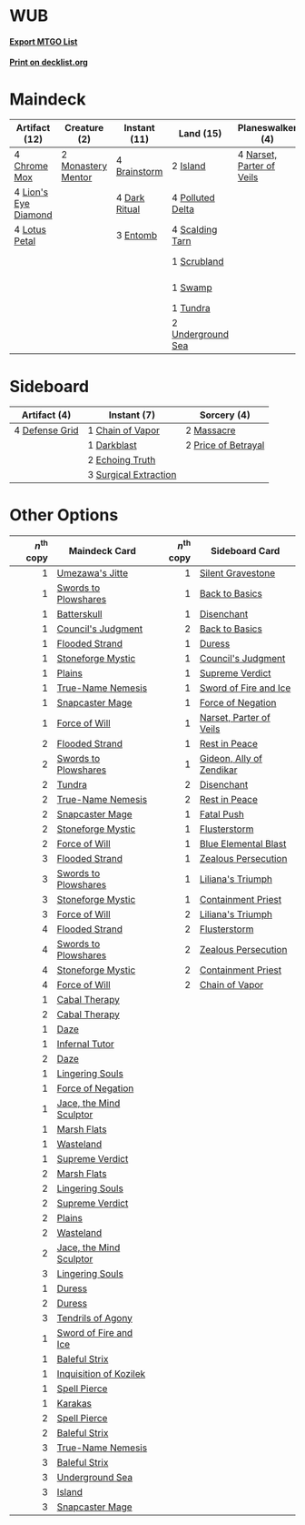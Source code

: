 # WUB

#### [Export MTGO List](../collection/WUB/WUB.txt)
#### [Print on decklist.org](http://decklist.org/?deckmain=4%09Brainstorm%0A4%09Chrome%20Mox%0A4%09Dark%20Ritual%0A4%09Echo%20of%20Eons%0A3%09Entomb%0A2%09Island%0A4%09Lion's%20Eye%20Diamond%0A4%09Lotus%20Petal%0A2%09Monastery%20Mentor%0A4%09Narset,%20Parter%20of%20Veils%0A4%09Polluted%20Delta%0A4%09Ponder%0A2%09Preordain%0A4%09Scalding%20Tarn%0A1%09Scrubland%0A1%09Swamp%0A2%09Tendrils%20of%20Agony%0A4%09Thoughtseize%0A1%09Tundra%0A2%09Underground%20Sea&deckside=1%09Chain%20of%20Vapor%0A1%09Darkblast%0A4%09Defense%20Grid%0A2%09Echoing%20Truth%0A2%09Massacre%0A2%09Price%20of%20Betrayal%0A3%09Surgical%20Extraction)
# Maindeck

|                                        Artifact (12)                                        |                                        Creature (2)                                         |                                    Instant (11)                                     |                                         Land (15)                                         |                                          Planeswalker (4)                                          |                                        Sorcery (16)                                         |
|---------------------------------------------------------------------------------------------|---------------------------------------------------------------------------------------------|-------------------------------------------------------------------------------------|-------------------------------------------------------------------------------------------|----------------------------------------------------------------------------------------------------|---------------------------------------------------------------------------------------------|
|4 [Chrome Mox](http://gatherer.wizards.com/Pages/Card/Details.aspx?multiverseid=413761)      |2 [Monastery Mentor](http://gatherer.wizards.com/Pages/Card/Details.aspx?multiverseid=391883)|4 [Brainstorm](http://gatherer.wizards.com/Pages/Card/Details.aspx?multiverseid=3897)|2 [Island](http://gatherer.wizards.com/Pages/Card/Details.aspx?multiverseid=439857)        |4 [Narset, Parter of Veils](http://gatherer.wizards.com/Pages/Card/Details.aspx?multiverseid=460988)|4 [Echo of Eons](http://gatherer.wizards.com/Pages/Card/Details.aspx?multiverseid=463995)    |
|4 [Lion's Eye Diamond](http://gatherer.wizards.com/Pages/Card/Details.aspx?multiverseid=3255)|                                                                                             |4 [Dark Ritual](http://gatherer.wizards.com/Pages/Card/Details.aspx?multiverseid=651)|4 [Polluted Delta](http://gatherer.wizards.com/Pages/Card/Details.aspx?multiverseid=405104)|                                                                                                    |4 [Ponder](http://gatherer.wizards.com/Pages/Card/Details.aspx?multiverseid=451051)          |
|4 [Lotus Petal](http://gatherer.wizards.com/Pages/Card/Details.aspx?multiverseid=420602)     |                                                                                             |3 [Entomb](http://gatherer.wizards.com/Pages/Card/Details.aspx?multiverseid=413629)  |4 [Scalding Tarn](http://gatherer.wizards.com/Pages/Card/Details.aspx?multiverseid=405107) |                                                                                                    |2 [Preordain](http://gatherer.wizards.com/Pages/Card/Details.aspx?multiverseid=405347)       |
|                                                                                             |                                                                                             |                                                                                     |1 [Scrubland](http://gatherer.wizards.com/Pages/Card/Details.aspx?multiverseid=882)        |                                                                                                    |2 [Tendrils of Agony](http://gatherer.wizards.com/Pages/Card/Details.aspx?multiverseid=45842)|
|                                                                                             |                                                                                             |                                                                                     |1 [Swamp](http://gatherer.wizards.com/Pages/Card/Details.aspx?multiverseid=439858)         |                                                                                                    |4 [Thoughtseize](http://gatherer.wizards.com/Pages/Card/Details.aspx?multiverseid=438676)    |
|                                                                                             |                                                                                             |                                                                                     |1 [Tundra](http://gatherer.wizards.com/Pages/Card/Details.aspx?multiverseid=885)           |                                                                                                    |                                                                                             |
|                                                                                             |                                                                                             |                                                                                     |2 [Underground Sea](http://gatherer.wizards.com/Pages/Card/Details.aspx?multiverseid=886)  |                                                                                                    |                                                                                             |


# Sideboard

|                                      Artifact (4)                                      |                                          Instant (7)                                           |                                         Sorcery (4)                                          |
|----------------------------------------------------------------------------------------|------------------------------------------------------------------------------------------------|----------------------------------------------------------------------------------------------|
|4 [Defense Grid](http://gatherer.wizards.com/Pages/Card/Details.aspx?multiverseid=45481)|1 [Chain of Vapor](http://gatherer.wizards.com/Pages/Card/Details.aspx?multiverseid=420701)     |2 [Massacre](http://gatherer.wizards.com/Pages/Card/Details.aspx?multiverseid=21324)          |
|                                                                                        |1 [Darkblast](http://gatherer.wizards.com/Pages/Card/Details.aspx?multiverseid=456055)          |2 [Price of Betrayal](http://gatherer.wizards.com/Pages/Card/Details.aspx?multiverseid=461029)|
|                                                                                        |2 [Echoing Truth](http://gatherer.wizards.com/Pages/Card/Details.aspx?multiverseid=405212)      |                                                                                              |
|                                                                                        |3 [Surgical Extraction](http://gatherer.wizards.com/Pages/Card/Details.aspx?multiverseid=397706)|                                                                                              |


# Other Options

|*n*<sup>th</sup> copy|                                          Maindeck Card                                           |*n*<sup>th</sup> copy|                                          Sideboard Card                                           |
|--------------------:|--------------------------------------------------------------------------------------------------|--------------------:|---------------------------------------------------------------------------------------------------|
|                    1|[Umezawa's Jitte](http://gatherer.wizards.com/Pages/Card/Details.aspx?multiverseid=81979)         |                    1|[Silent Gravestone](http://gatherer.wizards.com/Pages/Card/Details.aspx?multiverseid=439846)       |
|                    1|[Swords to Plowshares](http://gatherer.wizards.com/Pages/Card/Details.aspx?multiverseid=869)      |                    1|[Back to Basics](http://gatherer.wizards.com/Pages/Card/Details.aspx?multiverseid=456642)          |
|                    1|[Batterskull](http://gatherer.wizards.com/Pages/Card/Details.aspx?multiverseid=233055)            |                    1|[Disenchant](http://gatherer.wizards.com/Pages/Card/Details.aspx?multiverseid=847)                 |
|                    1|[Council's Judgment](http://gatherer.wizards.com/Pages/Card/Details.aspx?multiverseid=382239)     |                    2|[Back to Basics](http://gatherer.wizards.com/Pages/Card/Details.aspx?multiverseid=456642)          |
|                    1|[Flooded Strand](http://gatherer.wizards.com/Pages/Card/Details.aspx?multiverseid=405098)         |                    1|[Duress](http://gatherer.wizards.com/Pages/Card/Details.aspx?multiverseid=14557)                   |
|                    1|[Stoneforge Mystic](http://gatherer.wizards.com/Pages/Card/Details.aspx?multiverseid=198383)      |                    1|[Council's Judgment](http://gatherer.wizards.com/Pages/Card/Details.aspx?multiverseid=382239)      |
|                    1|[Plains](http://gatherer.wizards.com/Pages/Card/Details.aspx?multiverseid=439856)                 |                    1|[Supreme Verdict](http://gatherer.wizards.com/Pages/Card/Details.aspx?multiverseid=438776)         |
|                    1|[True-Name Nemesis](http://gatherer.wizards.com/Pages/Card/Details.aspx?multiverseid=446104)      |                    1|[Sword of Fire and Ice](http://gatherer.wizards.com/Pages/Card/Details.aspx?multiverseid=46429)    |
|                    1|[Snapcaster Mage](http://gatherer.wizards.com/Pages/Card/Details.aspx?multiverseid=227676)        |                    1|[Force of Negation](http://gatherer.wizards.com/Pages/Card/Details.aspx?multiverseid=464001)       |
|                    1|[Force of Will](http://gatherer.wizards.com/Pages/Card/Details.aspx?multiverseid=3107)            |                    1|[Narset, Parter of Veils](http://gatherer.wizards.com/Pages/Card/Details.aspx?multiverseid=460988) |
|                    2|[Flooded Strand](http://gatherer.wizards.com/Pages/Card/Details.aspx?multiverseid=405098)         |                    1|[Rest in Peace](http://gatherer.wizards.com/Pages/Card/Details.aspx?multiverseid=442021)           |
|                    2|[Swords to Plowshares](http://gatherer.wizards.com/Pages/Card/Details.aspx?multiverseid=869)      |                    1|[Gideon, Ally of Zendikar](http://gatherer.wizards.com/Pages/Card/Details.aspx?multiverseid=401897)|
|                    2|[Tundra](http://gatherer.wizards.com/Pages/Card/Details.aspx?multiverseid=885)                    |                    2|[Disenchant](http://gatherer.wizards.com/Pages/Card/Details.aspx?multiverseid=847)                 |
|                    2|[True-Name Nemesis](http://gatherer.wizards.com/Pages/Card/Details.aspx?multiverseid=446104)      |                    2|[Rest in Peace](http://gatherer.wizards.com/Pages/Card/Details.aspx?multiverseid=442021)           |
|                    2|[Snapcaster Mage](http://gatherer.wizards.com/Pages/Card/Details.aspx?multiverseid=227676)        |                    1|[Fatal Push](http://gatherer.wizards.com/Pages/Card/Details.aspx?multiverseid=423724)              |
|                    2|[Stoneforge Mystic](http://gatherer.wizards.com/Pages/Card/Details.aspx?multiverseid=198383)      |                    1|[Flusterstorm](http://gatherer.wizards.com/Pages/Card/Details.aspx?multiverseid=228255)            |
|                    2|[Force of Will](http://gatherer.wizards.com/Pages/Card/Details.aspx?multiverseid=3107)            |                    1|[Blue Elemental Blast](http://gatherer.wizards.com/Pages/Card/Details.aspx?multiverseid=694)       |
|                    3|[Flooded Strand](http://gatherer.wizards.com/Pages/Card/Details.aspx?multiverseid=405098)         |                    1|[Zealous Persecution](http://gatherer.wizards.com/Pages/Card/Details.aspx?multiverseid=179575)     |
|                    3|[Swords to Plowshares](http://gatherer.wizards.com/Pages/Card/Details.aspx?multiverseid=869)      |                    1|[Liliana's Triumph](http://gatherer.wizards.com/Pages/Card/Details.aspx?multiverseid=461025)       |
|                    3|[Stoneforge Mystic](http://gatherer.wizards.com/Pages/Card/Details.aspx?multiverseid=198383)      |                    1|[Containment Priest](http://gatherer.wizards.com/Pages/Card/Details.aspx?multiverseid=389470)      |
|                    3|[Force of Will](http://gatherer.wizards.com/Pages/Card/Details.aspx?multiverseid=3107)            |                    2|[Liliana's Triumph](http://gatherer.wizards.com/Pages/Card/Details.aspx?multiverseid=461025)       |
|                    4|[Flooded Strand](http://gatherer.wizards.com/Pages/Card/Details.aspx?multiverseid=405098)         |                    2|[Flusterstorm](http://gatherer.wizards.com/Pages/Card/Details.aspx?multiverseid=228255)            |
|                    4|[Swords to Plowshares](http://gatherer.wizards.com/Pages/Card/Details.aspx?multiverseid=869)      |                    2|[Zealous Persecution](http://gatherer.wizards.com/Pages/Card/Details.aspx?multiverseid=179575)     |
|                    4|[Stoneforge Mystic](http://gatherer.wizards.com/Pages/Card/Details.aspx?multiverseid=198383)      |                    2|[Containment Priest](http://gatherer.wizards.com/Pages/Card/Details.aspx?multiverseid=389470)      |
|                    4|[Force of Will](http://gatherer.wizards.com/Pages/Card/Details.aspx?multiverseid=3107)            |                    2|[Chain of Vapor](http://gatherer.wizards.com/Pages/Card/Details.aspx?multiverseid=420701)          |
|                    1|[Cabal Therapy](http://gatherer.wizards.com/Pages/Card/Details.aspx?multiverseid=413625)          |                     |                                                                                                   |
|                    2|[Cabal Therapy](http://gatherer.wizards.com/Pages/Card/Details.aspx?multiverseid=413625)          |                     |                                                                                                   |
|                    1|[Daze](http://gatherer.wizards.com/Pages/Card/Details.aspx?multiverseid=189255)                   |                     |                                                                                                   |
|                    1|[Infernal Tutor](http://gatherer.wizards.com/Pages/Card/Details.aspx?multiverseid=107308)         |                     |                                                                                                   |
|                    2|[Daze](http://gatherer.wizards.com/Pages/Card/Details.aspx?multiverseid=189255)                   |                     |                                                                                                   |
|                    1|[Lingering Souls](http://gatherer.wizards.com/Pages/Card/Details.aspx?multiverseid=368485)        |                     |                                                                                                   |
|                    1|[Force of Negation](http://gatherer.wizards.com/Pages/Card/Details.aspx?multiverseid=464001)      |                     |                                                                                                   |
|                    1|[Jace, the Mind Sculptor](http://gatherer.wizards.com/Pages/Card/Details.aspx?multiverseid=442051)|                     |                                                                                                   |
|                    1|[Marsh Flats](http://gatherer.wizards.com/Pages/Card/Details.aspx?multiverseid=405101)            |                     |                                                                                                   |
|                    1|[Wasteland](http://gatherer.wizards.com/Pages/Card/Details.aspx?multiverseid=413790)              |                     |                                                                                                   |
|                    1|[Supreme Verdict](http://gatherer.wizards.com/Pages/Card/Details.aspx?multiverseid=438776)        |                     |                                                                                                   |
|                    2|[Marsh Flats](http://gatherer.wizards.com/Pages/Card/Details.aspx?multiverseid=405101)            |                     |                                                                                                   |
|                    2|[Lingering Souls](http://gatherer.wizards.com/Pages/Card/Details.aspx?multiverseid=368485)        |                     |                                                                                                   |
|                    2|[Supreme Verdict](http://gatherer.wizards.com/Pages/Card/Details.aspx?multiverseid=438776)        |                     |                                                                                                   |
|                    2|[Plains](http://gatherer.wizards.com/Pages/Card/Details.aspx?multiverseid=439856)                 |                     |                                                                                                   |
|                    2|[Wasteland](http://gatherer.wizards.com/Pages/Card/Details.aspx?multiverseid=413790)              |                     |                                                                                                   |
|                    2|[Jace, the Mind Sculptor](http://gatherer.wizards.com/Pages/Card/Details.aspx?multiverseid=442051)|                     |                                                                                                   |
|                    3|[Lingering Souls](http://gatherer.wizards.com/Pages/Card/Details.aspx?multiverseid=368485)        |                     |                                                                                                   |
|                    1|[Duress](http://gatherer.wizards.com/Pages/Card/Details.aspx?multiverseid=14557)                  |                     |                                                                                                   |
|                    2|[Duress](http://gatherer.wizards.com/Pages/Card/Details.aspx?multiverseid=14557)                  |                     |                                                                                                   |
|                    3|[Tendrils of Agony](http://gatherer.wizards.com/Pages/Card/Details.aspx?multiverseid=45842)       |                     |                                                                                                   |
|                    1|[Sword of Fire and Ice](http://gatherer.wizards.com/Pages/Card/Details.aspx?multiverseid=46429)   |                     |                                                                                                   |
|                    1|[Baleful Strix](http://gatherer.wizards.com/Pages/Card/Details.aspx?multiverseid=376260)          |                     |                                                                                                   |
|                    1|[Inquisition of Kozilek](http://gatherer.wizards.com/Pages/Card/Details.aspx?multiverseid=416897) |                     |                                                                                                   |
|                    1|[Spell Pierce](http://gatherer.wizards.com/Pages/Card/Details.aspx?multiverseid=425876)           |                     |                                                                                                   |
|                    1|[Karakas](http://gatherer.wizards.com/Pages/Card/Details.aspx?multiverseid=413782)                |                     |                                                                                                   |
|                    2|[Spell Pierce](http://gatherer.wizards.com/Pages/Card/Details.aspx?multiverseid=425876)           |                     |                                                                                                   |
|                    2|[Baleful Strix](http://gatherer.wizards.com/Pages/Card/Details.aspx?multiverseid=376260)          |                     |                                                                                                   |
|                    3|[True-Name Nemesis](http://gatherer.wizards.com/Pages/Card/Details.aspx?multiverseid=446104)      |                     |                                                                                                   |
|                    3|[Baleful Strix](http://gatherer.wizards.com/Pages/Card/Details.aspx?multiverseid=376260)          |                     |                                                                                                   |
|                    3|[Underground Sea](http://gatherer.wizards.com/Pages/Card/Details.aspx?multiverseid=886)           |                     |                                                                                                   |
|                    3|[Island](http://gatherer.wizards.com/Pages/Card/Details.aspx?multiverseid=439857)                 |                     |                                                                                                   |
|                    3|[Snapcaster Mage](http://gatherer.wizards.com/Pages/Card/Details.aspx?multiverseid=227676)        |                     |                                                                                                   |

